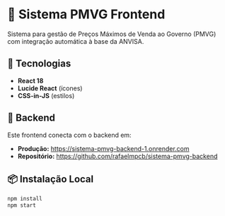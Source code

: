 # 🏥 Sistema PMVG Frontend

Sistema para gestão de Preços Máximos de Venda ao Governo (PMVG) com integração automática à base da ANVISA.

## 🚀 Tecnologias

- **React 18**
- **Lucide React** (ícones)
- **CSS-in-JS** (estilos)

## 🔗 Backend

Este frontend conecta com o backend em:
- **Produção:** https://sistema-pmvg-backend-1.onrender.com
- **Repositório:** https://github.com/rafaelmpcb/sistema-pmvg-backend

## 📦 Instalação Local

```bash
npm install
npm start
